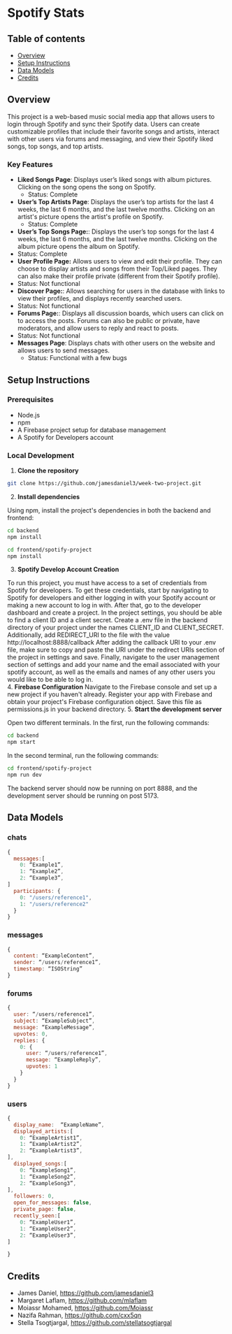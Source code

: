 # Spotify Stats

## Table of contents 
- [Overview](#overview)
- [Setup Instructions](#setup-instructions)
- [Data Models](#data-models)
- [Credits](#credits)


## Overview
This project is a web-based music social media app that allows users to login through Spotify and sync their Spotify data. Users can create customizable profiles that include their favorite songs and artists, interact with other users via forums and messaging, and view their Spotify liked songs, top songs, and top artists.

### Key Features

- **Liked Songs Page**: Displays user’s liked songs with album pictures. Clicking on the song opens the song on Spotify.
	- Status: Complete
- **User’s Top Artists Page**: Displays the user’s top artists for the last 4 weeks, the last 6 months, and the last twelve months. Clicking on an artist's picture opens the artist's profile on Spotify.
	- Status: Complete
- **User’s Top Songs Page:**: Displays the user’s top songs for the last 4 weeks, the last 6 months, and the last twelve months. Clicking on the album picture opens the album on Spotify. 
- Status: Complete
- **User Profile Page:** Allows users to view and edit their profile. They can choose to display artists and songs from their Top/Liked pages. They can also make their profile private (different from their Spotify profile). 
- Status: Not functional
- **Discover Page:**: Allows searching for users in the database with links to view their profiles, and displays recently searched users.
- Status: Not functional
- **Forums Page:**: Displays all discussion boards, which users can click on to access the posts. Forums can also be public or private, have moderators, and allow users to reply and react to posts.
- Status: Not functional
- **Messages Page**: Displays chats with other users on the website and allows users to send messages.
	- Status: Functional with a few bugs 


## Setup Instructions
### Prerequisites
- Node.js
- npm
- A Firebase project setup for database management
- A Spotify for Developers account

### Local Development

1. **Clone the repository**

```bash
git clone https://github.com/jamesdaniel3/week-two-project.git
```
2. **Install dependencies**

Using npm, install the project's dependencies in both the backend and frontend:
```bash
cd backend
npm install
```
```bash
cd frontend/spotify-project
npm install
```

3. **Spotify Develop Account Creation**

To run this project, you must have access to a set of credentials from Spotify for developers. To get these credentials, start by navigating to Spotify for developers and either logging in with your Spotify account or making a new account to log in with. After that, go to the developer dashboard and create a project. In the project settings, you should be able to find a client ID and a client secret. 
Create a .env file in the backend directory of your project under the names CLIENT_ID and CLIENT_SECRET. Additionally, add REDIRECT_URI to the file with the value http://localhost:8888/callback
After adding the callback URI to your .env file, make sure to copy and paste the URI under the redirect URIs section of the project in settings and save.
Finally, navigate to the user management section of settings and add your name and the email associated with your spotify account, as well as the emails and names of any other users you would like to be able to log in.  
4. **Firebase Configuration**
Navigate to the Firebase console and set up a new project if you haven't already.
Register your app with Firebase and obtain your project's Firebase configuration object. Save this file as permissions.js in your backend directory. 
5. **Start the development server**

Open two different terminals. In the first, run the following commands:
```bash
cd backend
npm start
```

In the second terminal, run the following commands:
```bash
cd frontend/spotify-project
npm run dev
```
The backend server should now be running on port 8888, and the development server should be running on post 5173.


## Data Models
### chats
```javascript
{
  messages:[
    0: “Example1”,
    1: “Example2”,
    2: “Example3”,
]
  participants: {
    0: "/users/reference1",
    1: "/users/reference2"
  }
}
```
### messages
```javascript
{
  content: “ExampleContent”,
  sender: “/users/reference1”,
  timestamp: “ISOString”
}
```
### forums
```javascript
{
  user: “/users/reference1”,
  subject: “ExampleSubject”,
  message: “ExampleMessage”,
  upvotes: 0,
  replies: {
    0: {
      user: “/users/reference1”,
      message: “ExampleReply”,
      upvotes: 1
    }
  }
}
```

### users
```javascript
{
  display_name:  “ExampleName”,
  displayed_artists:[
    0: “ExampleArtist1”,
    1: “ExampleArtist2”,
    2: “ExampleArtist3”,
],
  displayed_songs:[
    0: “ExampleSong1”,
    1: “ExampleSong2”,
    2: “ExampleSong3”,
],
  followers: 0,
  open_for_messages: false,
  private_page: false,
  recently_seen:[
    0: “ExampleUser1”,
    1: “ExampleUser2”,
    2: “ExampleUser3”,
]

}
```


## Credits 
- James Daniel, https://github.com/jamesdaniel3 
- Margaret Laflam, https://github.com/mlaflam 
- Moiassr Mohamed, https://github.com/Moiassr 
- Nazifa Rahman, https://github.com/cxx5qn 
- Stella Tsogtjargal, https://github.com/stellatsogtjargal 